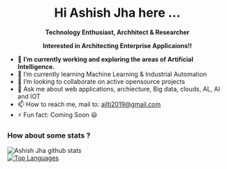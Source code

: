 <h1 align="center">Hi Ashish Jha here ...</h1>
<p align="center"><b> Technology Enthusiast, Archhitect & Researcher </b></p>
<p align="center"><b>Interested in Architecting Enterprise Applicaions!!</b></p>
 
- 🔭 **I’m currently working and exploring the areas of Artificial Intelligence.**
- 🌱 I’m currently learning Machine Learning & Industrial Automation
- 👯 I’m looking to collaborate on active opensource projects
- 💬 Ask me about web applications, archiecture, Big data, clouds, AL, AI and IOT
- 📫 How to reach me, mail to: ajlti2019@gmail.com
- ⚡ Fun fact: Coming Soon :smiley: 


### How about some stats ? 
![Ashish Jha github stats](https://github-readme-stats.vercel.app/api?username=webmidas&show_icons=true&theme=dark)    
[![Top Languages](https://github-readme-stats.vercel.app/api/top-langs/?username=webmidas&layout=compact&theme=dark)](https://github.com/webmidas/github-readme-stats)
